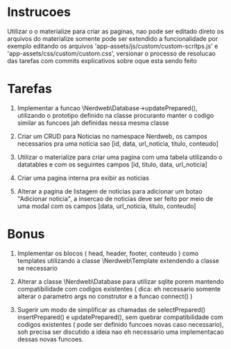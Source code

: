 # Instrucoes
Utilizar o o materialize para criar as paginas, nao pode ser editado direto os arquivos do materialize somente 
pode ser extendido a funcionalidade por exemplo editando os arquivos 'app-assets/js/custom/custom-scritps.js' e 
'app-assets/css/custom/custom.css', versionar o processo de resolucao das tarefas com commits explicativos sobre oque esta sendo feito

# Tarefas
1) Implementar a funcao \Nerdweb\Database->updatePrepared(), utilizando o prototipo definido na classe procuranto manter o 
codigo similar as funcoes jah definidas nessa mesma classe

2) Criar um CRUD para Noticias no namespace Nerdweb, os campos necessarios pra uma noticia sao [id, data, url_noticia, titulo, conteudo]

3) Utilizar o materialize para criar uma pagina com uma tabela utilizando o datatables e com os seguintes campos [id, titulo, data, url_noticia]

4) Criar uma pagina interna pra exibir as noticias

5) Alterar a pagina de listagem de noticias para adicionar um botao "Adicionar noticia", a insercao de noticias deve ser feito por meio de uma modal
com os campos [data, url_noticia, titulo, conteudo]

# Bonus
1) Implementar os blocos ( head, header, footer, conteudo ) como templates utilizando a classe \Nerdweb\Template extendendo a classe se necessario

2) Alterar a classe \Nerdweb\Database para utilizar sqlite porem mantendo compatibilidade com codigos existentes 
( dica: eh necessario somente alterar o parametro args no construtor e a funcao connect() )

3) Sugerir um modo de simplificar as chamadas de selectPrepared()  insertPrepared() e updatePrepared(), sem quebrar
compatibilidade com codigos existentes ( pode ser definido funcoes novas caso necessario), soh precisa ser discutido a ideia
nao eh necessario uma implementacao dessas novas funcoes.
